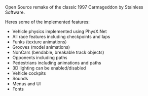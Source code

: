 Open Source remake of the classic 1997 Carmageddon by Stainless Software.

Heres some of the implemented features:

  * Vehicle physics implemented using PhysX.Net
  * All race features including checkpoints and laps
  * Funks (texture animations)
  * Grooves (model animations)
  * NonCars (bendable, breakable track objects)
  * Opponents including paths
  * Pedestrians including animations and paths
  * 3D lighting can be enabled/disabled
  * Vehicle cockpits
  * Sounds
  * Menus and UI
  * Fonts